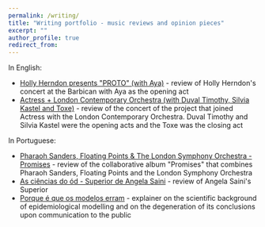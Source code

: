 ```yaml
---
permalink: /writing/
title: "Writing portfolio - music reviews and opinion pieces"
excerpt: ""
author_profile: true
redirect_from:
---
```


In English:

* [Holly Herndon presents "PROTO" (with Aya)](https://www.thresholdmagazine.pt/2019/10/holly-herndon-presents-proto-with-aya.html) - review of Holly Herndon's concert at the Barbican with Aya as the opening act
* [Actress + London Contemporary Orchestra (with Duval Timothy, Silvia Kastel and Toxe)](https://www.thresholdmagazine.pt/2018/06/actress-london-contemporary-orchestra.html) - review of the concert of the project that joined Actress with the London Contemporary Orchestra. Duval Timothy and Silvia Kastel were the opening acts and the Toxe was the closing act

In Portuguese:

* [Pharaoh Sanders, Floating Points & The London Symphony Orchestra - Promises](https://www.thresholdmagazine.pt/2021/03/review-pharaoh-sanders-floating-points.html) - review of the collaborative album "Promises" that combines Pharaoh Sanders, Floating Points and the London Symphony Orchestra
* [As ciências do ód - Superior de Angela Saini](https://mrnauc.wordpress.com/2021/07/10/as-ciencias-do-odio-superior-de-angela-saini/) - review of Angela Saini's Superior
* [Porque é que os modelos erram](https://mrnauc.wordpress.com/2021/07/10/porque-e-que-os-modelos-erram/) - explainer on the scientific background of epidemiological modelling and on the degeneration of its conclusions upon communication to the public
